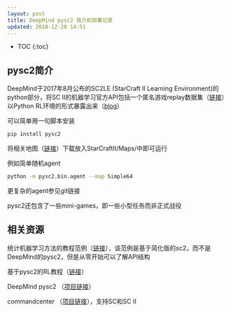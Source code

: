 ```yaml
---
layout: post
title: DeepMind pysc2 简介和部署记录
updated: 2018-12-28 14:51
---
```


* TOC
{:toc}

## pysc2简介

DeepMind于2017年8月公布的SC2LE (StarCraft II Learning Environment)的python部分，将SC II的机器学习官方API包括一个匿名游戏replay数据集（[链接](https://github.com/Blizzard/s2client-proto)）以Python RL环境的形式暴露出来（[blog](https://github.com/Blizzard/s2client-proto)）

可以简单用一句脚本安装

```bash
pip install pysc2
```

将相关地图（[链接](https://github.com/Blizzard/s2client-proto)）下载放入StarCraftII/Maps/中即可运行

例如简单随机agent

```bash
python -m pysc2.bin.agent --map Simple64
```

更复杂的agent参见git链接

pysc2还包含了一些mini-games，即一些小型任务而非正式战役

## 相关资源

统计机器学习方法的教程范例（[链接](https://pythonprogramming.net/starcraft-ii-ai-python-sc2-tutorial/)），该范例是基于简化版的sc2，而不是DeepMind的pysc2，但是从零开始可以了解API结构

基于pysc2的RL教程（[链接](https://chatbotslife.com/building-a-basic-pysc2-agent-b109cde1477c)）

DeepMind pysc2 （[项目链接](https://github.com/deepmind/pysc2)）

commandcenter （[项目链接](https://github.com/davechurchill/commandcenter)），支持SC和SC II
